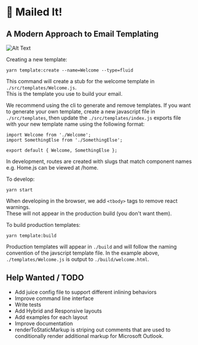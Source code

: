 # 💅 Mailed It! 
## A Modern Approach to Email Templating

![Alt Text](https://github.com/johnuphoff/mailed-it/raw/master/public/images/so-good.gif)

Creating a new template:
```
yarn template:create --name=Welcome --type=fluid
```
This command will create a stub for the welcome template in `./src/templates/Welcome.js`.  
This is the template you use to build your email.

We recommend using the cli to generate and remove templates. If you want to generate your own template, create a new javascript file in `./src/templates`, then update the `./src/templates/index.js` exports file with your new template name using the following format:

```
import Welcome from './Welcome';
import SomethingElse from './SomethingElse';

export default { Welcome, SomethingElse };
```

In development, routes are created with slugs that match component names e.g. Home.js can be viewed at /home.

To develop:
```
yarn start
```
When developing in the browser, we add `<tbody>` tags to remove react warnings.  
These will not appear in the production build (you don't want them).

To build production templates:
```
yarn template:build
```

Production templates will appear in `./build` and will follow the naming convention of the javscript template file.
In the example above, `./templates/Welcome.js` is output to `./build/welcome.html`.

## Help Wanted / TODO
- Add juice config file to support different inlining behaviors
- Improve command line interface
- Write tests
- Add Hybrid and Responsive layouts
- Add examples for each layout
- Improve documentation
- renderToStaticMarkup is striping out comments that are used to conditionally render additional markup for Microsoft Outlook.





